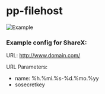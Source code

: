# pp-filehost
![Example](https://gaypics.hiimflux.ga/22.17.45-17.03.19.png)

### Example config for ShareX:
URL: http://www.domain.com/ 

URL Parameters:
* name: %h.%mi.%s-%d.%mo.%yy
* sosecretkey
